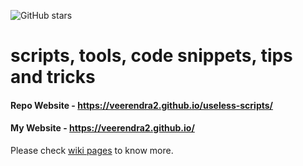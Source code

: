 ![GitHub stars](https://img.shields.io/github/stars/veerendra2/useless-scripts.svg?style=for-the-badge)
# scripts, tools, code snippets, tips and tricks 

#### Repo Website - https://veerendra2.github.io/useless-scripts/
#### My Website - https://veerendra2.github.io/

Please check [wiki pages](https://github.com/veerendra2/useless-scripts/wiki) to know more.
